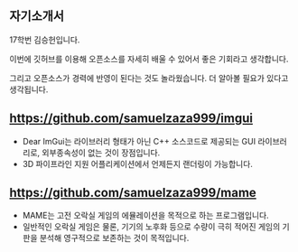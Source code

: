 ## 자기소개서
17학번 김승헌입니다.

이번에 깃허브를 이용해 오픈소스를 자세히 배울 수 있어서 좋은 기회라고 생각합니다.

그리고 오픈소스가 경력에 반영이 된다는 것도 놀라웠습니다. 더 알아볼 필요가 있다고 생각됩니다.

## https://github.com/samuelzaza999/imgui
- Dear ImGui는 라이브러리 형태가 아닌 C++ 소스코드로 제공되는 GUI 라이브러리로, 외부종속성이 없는 것이 장점입니다.
- 3D 파이프라인 지원 어플리케이션에서 언제든지 랜더링이 가능합니다.

## https://github.com/samuelzaza999/mame
- MAME는 고전 오락실 게임의 에뮬레이션을 목적으로 하는 프로그램입니다.
- 일반적인 오락실 게임은 물론, 기기의 노후화 등으로 수량이 극히 적어진 게임의 기판을 분석해 영구적으로 보존하는 것이 목적입니다.
